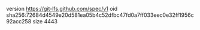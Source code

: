 version https://git-lfs.github.com/spec/v1
oid sha256:72684d4549e20d581ea05b4c52dfbc47fd0a7ff033eec0e32ff1956c92acc258
size 4443
